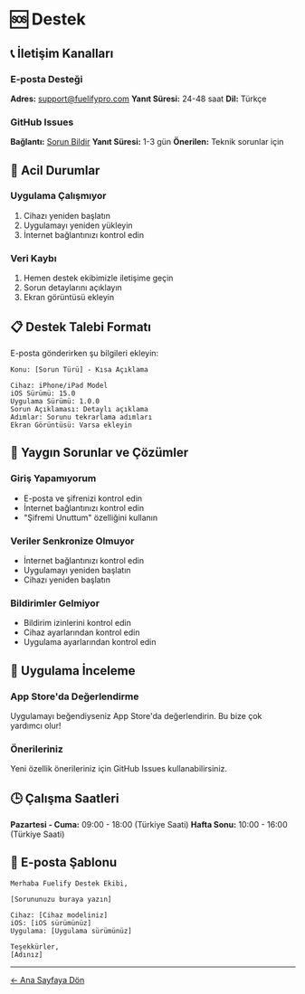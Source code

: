 # 🆘 Destek

## 📞 İletişim Kanalları

### E-posta Desteği

**Adres:** support@fuelifypro.com
**Yanıt Süresi:** 24-48 saat
**Dil:** Türkçe

### GitHub Issues

**Bağlantı:** [Sorun Bildir](https://github.com/berkan/fuelify-support/issues)
**Yanıt Süresi:** 1-3 gün
**Önerilen:** Teknik sorunlar için

## 🚨 Acil Durumlar

### Uygulama Çalışmıyor

1. Cihazı yeniden başlatın
2. Uygulamayı yeniden yükleyin
3. İnternet bağlantınızı kontrol edin

### Veri Kaybı

1. Hemen destek ekibimizle iletişime geçin
2. Sorun detaylarını açıklayın
3. Ekran görüntüsü ekleyin

## 📋 Destek Talebi Formatı

E-posta gönderirken şu bilgileri ekleyin:

```
Konu: [Sorun Türü] - Kısa Açıklama

Cihaz: iPhone/iPad Model
iOS Sürümü: 15.0
Uygulama Sürümü: 1.0.0
Sorun Açıklaması: Detaylı açıklama
Adımlar: Sorunu tekrarlama adımları
Ekran Görüntüsü: Varsa ekleyin
```

## 🔧 Yaygın Sorunlar ve Çözümler

### Giriş Yapamıyorum

- E-posta ve şifrenizi kontrol edin
- İnternet bağlantınızı kontrol edin
- "Şifremi Unuttum" özelliğini kullanın

### Veriler Senkronize Olmuyor

- İnternet bağlantınızı kontrol edin
- Uygulamayı yeniden başlatın
- Cihazı yeniden başlatın

### Bildirimler Gelmiyor

- Bildirim izinlerini kontrol edin
- Cihaz ayarlarından kontrol edin
- Uygulama ayarlarından kontrol edin

## 📱 Uygulama İnceleme

### App Store'da Değerlendirme

Uygulamayı beğendiyseniz App Store'da değerlendirin. Bu bize çok yardımcı olur!

### Önerileriniz

Yeni özellik önerileriniz için GitHub Issues kullanabilirsiniz.

## 🕒 Çalışma Saatleri

**Pazartesi - Cuma:** 09:00 - 18:00 (Türkiye Saati)
**Hafta Sonu:** 10:00 - 16:00 (Türkiye Saati)

## 📧 E-posta Şablonu

```
Merhaba Fuelify Destek Ekibi,

[Sorununuzu buraya yazın]

Cihaz: [Cihaz modeliniz]
iOS: [iOS sürümünüz]
Uygulama: [Uygulama sürümünüz]

Teşekkürler,
[Adınız]
```

---

[← Ana Sayfaya Dön](README.md)

